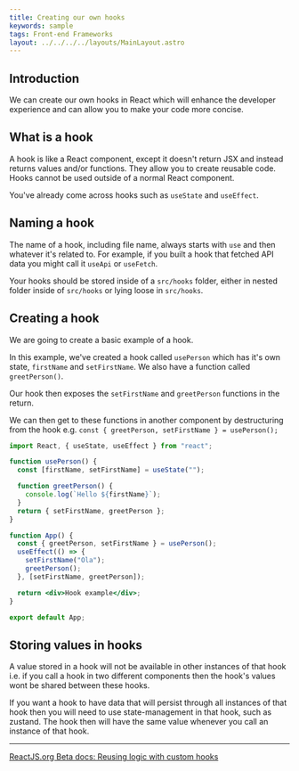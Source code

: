 ```yaml
---
title: Creating our own hooks
keywords: sample
tags: Front-end Frameworks
layout: ../../../../layouts/MainLayout.astro
---
```


## Introduction

We can create our own hooks in React which will enhance the developer experience and can allow you to make your code more concise.

## What is a hook

A hook is like a React component, except it doesn't return JSX and instead returns values and/or functions. They allow you to create reusable code. Hooks cannot be used outside of a normal React component.

You've already come across hooks such as `useState` and `useEffect`.

## Naming a hook

The name of a hook, including file name, always starts with `use` and then whatever it's related to. For example, if you built a hook that fetched API data you might call it `useApi` or `useFetch`.

Your hooks should be stored inside of a `src/hooks` folder, either in nested folder inside of `src/hooks` or lying loose in `src/hooks`.

## Creating a hook

We are going to create a basic example of a hook.

In this example, we've created a hook called `usePerson` which has it's own state, `firstName` and `setFirstName`. We also have a function called `greetPerson()`.

Our hook then exposes the `setFirstName` and `greetPerson` functions in the return.

We can then get to these functions in another component by destructuring from the hook e.g. `const { greetPerson, setFirstName } = usePerson();`

```jsx
import React, { useState, useEffect } from "react";

function usePerson() {
  const [firstName, setFirstName] = useState("");

  function greetPerson() {
    console.log(`Hello ${firstName}`);
  }
  return { setFirstName, greetPerson };
}

function App() {
  const { greetPerson, setFirstName } = usePerson();
  useEffect(() => {
    setFirstName("Ola");
    greetPerson();
  }, [setFirstName, greetPerson]);

  return <div>Hook example</div>;
}

export default App;
```

## Storing values in hooks

A value stored in a hook will not be available in other instances of that hook i.e. if you call a hook in two different components then the hook's values wont be shared between these hooks.

If you want a hook to have data that will persist through all instances of that hook then you will need to use state-management in that hook, such as zustand. The hook then will have the same value whenever you call an instance of that hook.

<hr>

[ReactJS.org Beta docs: Reusing logic with custom hooks](https://beta.reactjs.org/learn/reusing-logic-with-custom-hooks)
